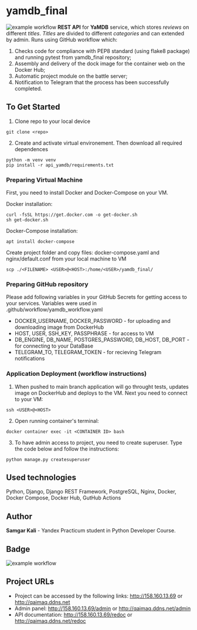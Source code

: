 # yamdb_final
![example workflow](https://github.com/Mr-Qaimaq/yamdb_final/actions/workflows/yamdb_workflow.yml/badge.svg)
**REST API** for **YaMDB** service, which stores *reviews* on different *titles*. *Titles* are divided to different *categories* and can extended by admin. Runs using GitHub workflow which: 
1. Checks code for compliance with PEP8 standard (using flake8 package) and running pytest from yamdb_final repository;
2. Assembly and delivery of the dock image for the container web on the Docker Hub;
3. Automatic project module on the battle server;
4. Notification to Telegram that the process has been successfully completed.

## To Get Started
1. Clone repo to your local device
```
git clone <repo>
```
2. Create and activate virtual environement. Then download all required dependences
```
python -m venv venv
pip install -r api_yamdb/requirements.txt
```

### Preparing Virtual Machine
First, you need to install Docker and Docker-Compose on your VM.

Docker installation:
```
curl -fsSL https://get.docker.com -o get-docker.sh
sh get-docker.sh
```

Docker-Compose installation:
```
apt install docker-compose
```

Create project folder and copy files: docker-compose.yaml and nginx/default.conf from your local machine to VM
```
scp ./<FILENAME> <USER>@<HOST>:/home/<USER>/yamdb_final/
```

### Preparing GitHub repository
Please add following variables in your GitHub Secrets for getting access to your services. Variables were used in .github/workflow/yamdb_workflow.yaml
* DOCKER_USERNAME, DOCKER_PASSWORD - for uploading and downloading image from DockerHub
* HOST, USER, SSH_KEY, PASSPHRASE - for access to VM
* DB_ENGINE, DB_NAME, POSTGRES_PASSWORD, DB_HOST, DB_PORT - for connecting to your DataBase
* TELEGRAM_TO, TELEGRAM_TOKEN - for recieving Telegram notifications

### Application Deployment (workflow instructions)
1. When pushed to main branch application will go throught tests, updates image on DockerHub and deploys to the VM. Next you need to connect to your VM:
```
ssh <USER>@<HOST>
```
2. Open running container's terminal:
```
docker container exec -it <CONTAINER ID> bash
```
3. To have admin access to project, you need to create superuser. Type the code below and follow the instructions:
```
python manage.py createsuperuser
```

## Used technologies 
Python, Django, Django REST Framework, PostgreSQL, Nginx, Docker, Docker Compose, Docker Hub, GutHub Actions

## Author
**Samgar Kali** - Yandex Practicum student in Python Developer Course.

## Badge
![example workflow](https://github.com/Mr-Qaimaq/yamdb_final/actions/workflows/yamdb_workflow.yml/badge.svg)

## Project URLs
* Project can be accessed by the following links: http://158.160.13.69 or http://qaimaq.ddns.net
* Admin panel: http://158.160.13.69/admin or http://qaimaq.ddns.net/admin
* API documentation: http://158.160.13.69/redoc or http://qaimaq.ddns.net/redoc